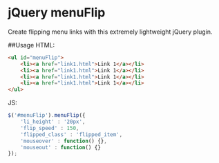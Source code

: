 jQuery menuFlip
===============

Create flipping menu links with this extremely lightweight jQuery plugin.

##Usage
HTML:
```html
<ul id="menuFlip">
    <li><a href="link1.html">Link 1</a></li>
    <li><a href="link1.html">Link 1</a></li>
    <li><a href="link1.html">Link 1</a></li>
    <li><a href="link1.html">Link 1</a></li>
</ul>
```

JS:
```js
$('#menuFlip').menuFlip({
    'li_height' : '20px', 
    'flip_speed' : 150, 
    'flipped_class' : 'flipped_item', 
    'mouseover' : function() {}, 
    'mouseout' : function() {}
});
```